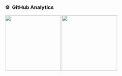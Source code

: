 ### ⚙️ &nbsp;GitHub Analytics
<p align="centre">
  <a href="https://github.com/samirkape">
      <img height="180em" src="https://github-readme-stats-eight-theta.vercel.app/api?username=samirkape&show_icons=true&theme=vue-dark&include_all_commits=true&hide=contribs,prs&count_private=true" />
      <img height="180em" src="https://github-readme-stats-eight-theta.vercel.app/api/top-langs/?username=samirkape&layout=compact&exclude_lang=java+r&theme=vue-dark" />
  </a>
</p>
